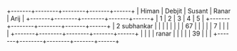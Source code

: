 +-------+--------+--------+-------+------+
| Himan | Debjit | Susant | Ranar | Arij |
+-------+--------+--------+-------+------+
|    1   |      2  | 3       |  4     |  5    |
+-------+--------+--------+-------+------+
|    2    subhankar      |        |        |       |      |
|       |        |    67    |       |      |
|       |      7 |        |       |      |
+-------+--------+--------+-------+------+
|       |        |        | ranar |      |
|       |        |    39    |       |      |
+-------+--------+--------+-------+------+
